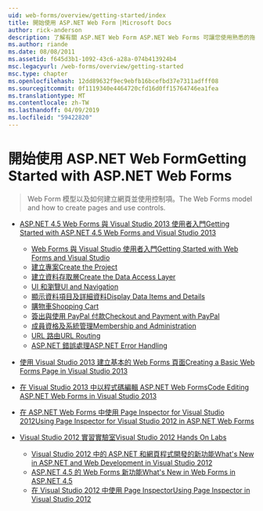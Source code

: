 ```yaml
---
uid: web-forms/overview/getting-started/index
title: 開始使用 ASP.NET Web Form |Microsoft Docs
author: rick-anderson
description: 了解有關 ASP.NET Web Form ASP.NET Web Forms 可讓您使用熟悉的拖放、 事件驅動模型建置動態的網站。 設計介面和 hund 中...
ms.author: riande
ms.date: 08/08/2011
ms.assetid: f645d3b1-1092-43c6-a28a-074b413924b4
msc.legacyurl: /web-forms/overview/getting-started
msc.type: chapter
ms.openlocfilehash: 12dd89632f9ec9ebfb16bcefbd37e7311adfff08
ms.sourcegitcommit: 0f1119340e4464720cfd16d0ff15764746ea1fea
ms.translationtype: MT
ms.contentlocale: zh-TW
ms.lasthandoff: 04/09/2019
ms.locfileid: "59422820"
---
```

# <a name="getting-started-with-aspnet-web-forms"></a><span data-ttu-id="0220b-104">開始使用 ASP.NET Web Form</span><span class="sxs-lookup"><span data-stu-id="0220b-104">Getting Started with ASP.NET Web Forms</span></span>

> <span data-ttu-id="0220b-105">Web Form 模型以及如何建立網頁並使用控制項。</span><span class="sxs-lookup"><span data-stu-id="0220b-105">The Web Forms model and how to create pages and use controls.</span></span>


- [<span data-ttu-id="0220b-106">ASP.NET 4.5 Web Forms 與 Visual Studio 2013 使用者入門</span><span class="sxs-lookup"><span data-stu-id="0220b-106">Getting Started with ASP.NET 4.5 Web Forms and Visual Studio 2013</span></span>](getting-started-with-aspnet-45-web-forms/index.md)

    - [<span data-ttu-id="0220b-107">Web Forms 與 Visual Studio 使用者入門</span><span class="sxs-lookup"><span data-stu-id="0220b-107">Getting Started with Web Forms and Visual Studio</span></span>](getting-started-with-aspnet-45-web-forms/introduction-and-overview.md)
    - [<span data-ttu-id="0220b-108">建立專案</span><span class="sxs-lookup"><span data-stu-id="0220b-108">Create the Project</span></span>](getting-started-with-aspnet-45-web-forms/create-the-project.md)
    - [<span data-ttu-id="0220b-109">建立資料存取層</span><span class="sxs-lookup"><span data-stu-id="0220b-109">Create the Data Access Layer</span></span>](getting-started-with-aspnet-45-web-forms/create_the_data_access_layer.md)
    - [<span data-ttu-id="0220b-110">UI 和瀏覽</span><span class="sxs-lookup"><span data-stu-id="0220b-110">UI and Navigation</span></span>](getting-started-with-aspnet-45-web-forms/ui_and_navigation.md)
    - [<span data-ttu-id="0220b-111">顯示資料項目及詳細資料</span><span class="sxs-lookup"><span data-stu-id="0220b-111">Display Data Items and Details</span></span>](getting-started-with-aspnet-45-web-forms/display_data_items_and_details.md)
    - [<span data-ttu-id="0220b-112">購物車</span><span class="sxs-lookup"><span data-stu-id="0220b-112">Shopping Cart</span></span>](getting-started-with-aspnet-45-web-forms/shopping-cart.md)
    - [<span data-ttu-id="0220b-113">簽出與使用 PayPal 付款</span><span class="sxs-lookup"><span data-stu-id="0220b-113">Checkout and Payment with PayPal</span></span>](getting-started-with-aspnet-45-web-forms/checkout-and-payment-with-paypal.md)
    - [<span data-ttu-id="0220b-114">成員資格及系統管理</span><span class="sxs-lookup"><span data-stu-id="0220b-114">Membership and Administration</span></span>](getting-started-with-aspnet-45-web-forms/membership-and-administration.md)
    - [<span data-ttu-id="0220b-115">URL 路由</span><span class="sxs-lookup"><span data-stu-id="0220b-115">URL Routing</span></span>](getting-started-with-aspnet-45-web-forms/url-routing.md)
    - [<span data-ttu-id="0220b-116">ASP.NET 錯誤處理</span><span class="sxs-lookup"><span data-stu-id="0220b-116">ASP.NET Error Handling</span></span>](getting-started-with-aspnet-45-web-forms/aspnet-error-handling.md)
- [<span data-ttu-id="0220b-117">使用 Visual Studio 2013 建立基本的 Web Forms 頁面</span><span class="sxs-lookup"><span data-stu-id="0220b-117">Creating a Basic Web Forms Page in Visual Studio 2013</span></span>](creating-a-basic-web-forms-page.md)
- [<span data-ttu-id="0220b-118">在 Visual Studio 2013 中以程式碼編輯 ASP.NET Web Forms</span><span class="sxs-lookup"><span data-stu-id="0220b-118">Code Editing ASP.NET Web Forms in Visual Studio 2013</span></span>](code-editing-in-web-forms-pages.md)
- [<span data-ttu-id="0220b-119">在 ASP.NET Web Forms 中使用 Page Inspector for Visual Studio 2012</span><span class="sxs-lookup"><span data-stu-id="0220b-119">Using Page Inspector for Visual Studio 2012 in ASP.NET Web Forms</span></span>](using-page-inspector-in-a-visual-studio-11-beta-web-forms-project.md)
- [<span data-ttu-id="0220b-120">Visual Studio 2012 實習實驗室</span><span class="sxs-lookup"><span data-stu-id="0220b-120">Visual Studio 2012 Hands On Labs</span></span>](hands-on-labs/index.md)

    - [<span data-ttu-id="0220b-121">Visual Studio 2012 中的 ASP.NET 和網頁程式開發的新功能</span><span class="sxs-lookup"><span data-stu-id="0220b-121">What's New in ASP.NET and Web Development in Visual Studio 2012</span></span>](hands-on-labs/whats-new-in-aspnet-and-web-development-in-visual-studio-2012.md)
    - [<span data-ttu-id="0220b-122">ASP.NET 4.5 的 Web Forms 新功能</span><span class="sxs-lookup"><span data-stu-id="0220b-122">What's New in Web Forms in ASP.NET 4.5</span></span>](hands-on-labs/whats-new-in-web-forms-in-aspnet-45.md)
    - [<span data-ttu-id="0220b-123">在 Visual Studio 2012 中使用 Page Inspector</span><span class="sxs-lookup"><span data-stu-id="0220b-123">Using Page Inspector in Visual Studio 2012</span></span>](hands-on-labs/using-page-inspector-in-visual-studio-2012.md)
